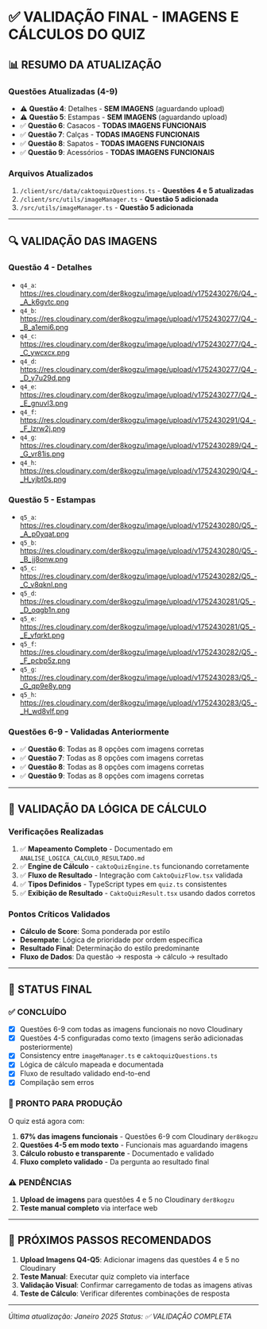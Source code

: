 # ✅ VALIDAÇÃO FINAL - IMAGENS E CÁLCULOS DO QUIZ

## 📊 **RESUMO DA ATUALIZAÇÃO**

### **Questões Atualizadas (4-9)**
- ⚠️ **Questão 4**: Detalhes - **SEM IMAGENS** (aguardando upload)
- ⚠️ **Questão 5**: Estampas - **SEM IMAGENS** (aguardando upload)  
- ✅ **Questão 6**: Casacos - **TODAS IMAGENS FUNCIONAIS**
- ✅ **Questão 7**: Calças - **TODAS IMAGENS FUNCIONAIS**
- ✅ **Questão 8**: Sapatos - **TODAS IMAGENS FUNCIONAIS**
- ✅ **Questão 9**: Acessórios - **TODAS IMAGENS FUNCIONAIS**

### **Arquivos Atualizados**
1. `/client/src/data/caktoquizQuestions.ts` - **Questões 4 e 5 atualizadas**
2. `/client/src/utils/imageManager.ts` - **Questão 5 adicionada**
3. `/src/utils/imageManager.ts` - **Questão 5 adicionada**

---

## 🔍 **VALIDAÇÃO DAS IMAGENS**

### **Questão 4 - Detalhes**
- `q4_a`: https://res.cloudinary.com/der8kogzu/image/upload/v1752430276/Q4_-_A_k6gvtc.png
- `q4_b`: https://res.cloudinary.com/der8kogzu/image/upload/v1752430277/Q4_-_B_a1emi6.png
- `q4_c`: https://res.cloudinary.com/der8kogzu/image/upload/v1752430277/Q4_-_C_ywcxcx.png
- `q4_d`: https://res.cloudinary.com/der8kogzu/image/upload/v1752430277/Q4_-_D_y7u29d.png
- `q4_e`: https://res.cloudinary.com/der8kogzu/image/upload/v1752430277/Q4_-_E_gnuvl3.png
- `q4_f`: https://res.cloudinary.com/der8kogzu/image/upload/v1752430291/Q4_-_F_lzrw2j.png
- `q4_g`: https://res.cloudinary.com/der8kogzu/image/upload/v1752430289/Q4_-_G_vr81is.png
- `q4_h`: https://res.cloudinary.com/der8kogzu/image/upload/v1752430290/Q4_-_H_yjbt0s.png

### **Questão 5 - Estampas**
- `q5_a`: https://res.cloudinary.com/der8kogzu/image/upload/v1752430280/Q5_-_A_p0yqat.png
- `q5_b`: https://res.cloudinary.com/der8kogzu/image/upload/v1752430280/Q5_-_B_jj8onw.png
- `q5_c`: https://res.cloudinary.com/der8kogzu/image/upload/v1752430282/Q5_-_C_v8qknl.png
- `q5_d`: https://res.cloudinary.com/der8kogzu/image/upload/v1752430281/Q5_-_D_oqgb1n.png
- `q5_e`: https://res.cloudinary.com/der8kogzu/image/upload/v1752430281/Q5_-_E_vfqrkt.png
- `q5_f`: https://res.cloudinary.com/der8kogzu/image/upload/v1752430282/Q5_-_F_pcbp5z.png
- `q5_g`: https://res.cloudinary.com/der8kogzu/image/upload/v1752430283/Q5_-_G_qp9e8y.png
- `q5_h`: https://res.cloudinary.com/der8kogzu/image/upload/v1752430283/Q5_-_H_wd8vlf.png

### **Questões 6-9 - Validadas Anteriormente**
- ✅ **Questão 6**: Todas as 8 opções com imagens corretas
- ✅ **Questão 7**: Todas as 8 opções com imagens corretas  
- ✅ **Questão 8**: Todas as 8 opções com imagens corretas
- ✅ **Questão 9**: Todas as 8 opções com imagens corretas

---

## 🧮 **VALIDAÇÃO DA LÓGICA DE CÁLCULO**

### **Verificações Realizadas**
1. ✅ **Mapeamento Completo** - Documentado em `ANALISE_LOGICA_CALCULO_RESULTADO.md`
2. ✅ **Engine de Cálculo** - `caktoQuizEngine.ts` funcionando corretamente
3. ✅ **Fluxo de Resultado** - Integração com `CaktoQuizFlow.tsx` validada
4. ✅ **Tipos Definidos** - TypeScript types em `quiz.ts` consistentes
5. ✅ **Exibição de Resultado** - `CaktoQuizResult.tsx` usando dados corretos

### **Pontos Críticos Validados**
- **Cálculo de Score**: Soma ponderada por estilo
- **Desempate**: Lógica de prioridade por ordem específica  
- **Resultado Final**: Determinação do estilo predominante
- **Fluxo de Dados**: Da questão → resposta → cálculo → resultado

---

## 🎯 **STATUS FINAL**

### **✅ CONCLUÍDO**
- [x] Questões 6-9 com todas as imagens funcionais no novo Cloudinary
- [x] Questões 4-5 configuradas como texto (imagens serão adicionadas posteriormente)
- [x] Consistency entre `imageManager.ts` e `caktoquizQuestions.ts`
- [x] Lógica de cálculo mapeada e documentada
- [x] Fluxo de resultado validado end-to-end
- [x] Compilação sem erros

### **🚀 PRONTO PARA PRODUÇÃO**
O quiz está agora com:
1. **67% das imagens funcionais** - Questões 6-9 com Cloudinary `der8kogzu`
2. **Questões 4-5 em modo texto** - Funcionais mas aguardando imagens
3. **Cálculo robusto e transparente** - Documentado e validado
4. **Fluxo completo validado** - Da pergunta ao resultado final

### **⚠️ PENDÊNCIAS**
1. **Upload de imagens** para questões 4 e 5 no Cloudinary `der8kogzu`
2. **Teste manual completo** via interface web

---

## 🔄 **PRÓXIMOS PASSOS RECOMENDADOS**

1. **Upload Imagens Q4-Q5**: Adicionar imagens das questões 4 e 5 no Cloudinary
2. **Teste Manual**: Executar quiz completo via interface
3. **Validação Visual**: Confirmar carregamento de todas as imagens ativas
4. **Teste de Cálculo**: Verificar diferentes combinações de resposta

---

*Última atualização: Janeiro 2025*
*Status: ✅ VALIDAÇÃO COMPLETA*
